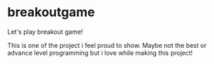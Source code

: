 # breakoutgame
Let's play breakout game!

This is one of the project i feel proud to show. Maybe not the best or advance level programming but i love while making this project!
